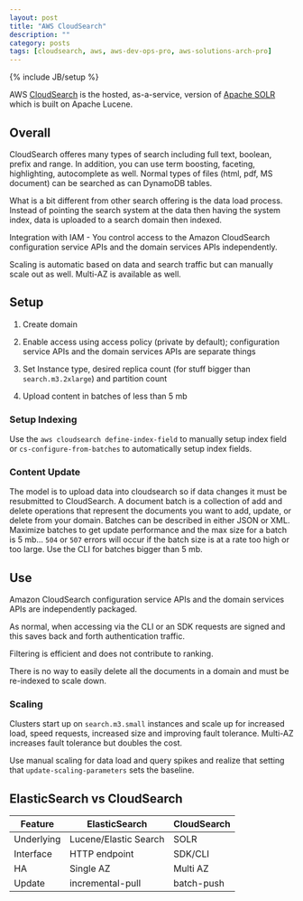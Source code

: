 ```yaml
---
layout: post
title: "AWS CloudSearch"
description: ""
category: posts
tags: [cloudsearch, aws, aws-dev-ops-pro, aws-solutions-arch-pro]
---
```

{% include JB/setup %}

AWS [CloudSearch](https://aws.amazon.com/documentation/cloudsearch/) is the hosted, as-a-service, version of [Apache SOLR](http://lucene.apache.org/solr/) which is built on Apache Lucene.

## Overall 

CloudSearch offeres many types of search including full text, boolean, prefix and range. In addition, you can use 
term boosting, faceting, highlighting, autocomplete as well. Normal types of files (html, pdf, MS document) can be searched as can DynamoDB tables.

What is a bit different from other search offering is the data load process. Instead of pointing the search system at the data then having the system index, data is uploaded to a search domain then indexed.

Integration with IAM - You control access to the Amazon CloudSearch configuration service APIs and the domain services APIs independently.

Scaling is automatic based on data and search traffic but can manually scale out as well. Multi-AZ is available as well.

## Setup

1. Create domain

2. Enable access using access policy (private by default); configuration service APIs and the domain services APIs are separate things

3. Set Instance type, desired replica count (for stuff bigger than `search.m3.2xlarge`) and partition count

4. Upload content in batches of less than 5 mb

### Setup Indexing

Use the `aws cloudsearch define-index-field` to manually setup index field or `cs-configure-from-batches` to automatically setup index fields.

### Content Update

The model is to upload data into cloudsearch so if data changes it must be resubmitted to CloudSearch. A document batch is a collection of add and delete operations that represent the documents you want to add, update, or delete from your domain. Batches can be described in either JSON or XML. Maximize batches to get update performance and the max size for a batch is 5 mb... `504` or `507` errors will occur if the batch size is at a rate too high or too large. Use the CLI for batches bigger than 5 mb.

## Use

Amazon CloudSearch configuration service APIs and the domain services APIs are independently packaged. 

As normal, when accessing via the CLI or an SDK requests are signed and this saves back and forth authentication traffic.

Filtering is efficient and does not contribute to ranking. 

There is no way to easily delete all the documents in a domain and must be re-indexed to scale down. 

### Scaling

Clusters start up on `search.m3.small` instances and scale up for increased load, speed requests, increased size and improving fault tolerance. Multi-AZ increases fault tolerance but doubles the cost.

Use manual scaling for data load and query spikes and realize that setting that `update-scaling-parameters` sets the baseline.


## ElasticSearch vs CloudSearch

| Feature | ElasticSearch | CloudSearch  |
|---------------|---------------|-------|
| Underlying | Lucene/Elastic Search | SOLR |
| Interface | HTTP endpoint | SDK/CLI |
| HA | Single AZ | Multi AZ |
| Update | incremental-pull | batch-push |


